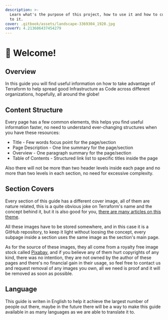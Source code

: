 ```yaml
---
description: >-
  Learn what's the purpose of this project, how to use it and how to contribute
  to it.
cover: .gitbook/assets/landscape-3369304_1920.jpg
coverY: 4.213606437454279
---
```


# 🥳 Welcome!

## Overview

In this guide you will find useful information on how to take advantage of Terraform to help spread good Infrastructure as Code across different organizations, hopefully, all around the globe!

## Content Structure

Every page has a few common elements, this helps you find useful information faster, no need to understand ever-changing structures when you have these resources:&#x20;

* Title - Few words focus point for the page/section
* Page Description - One line summary for the page/section
* Overview - One paragraph summary for the page/section
* Table of Contents - Structured link list to specific titles inside the page

Also there will not be more than two header levels inside each page and no more than two levels in each section, no need for excessive complexity.

## Section Covers

Every section of this guide has a different cover image, all of them are nature related, this is a quite obvious joke on Terraform's name and the concept behind it, but it is also good for you, [there are many articles on this theme](https://letmegooglethat.com/?q=looking+at+pictures+of+nature).

All these images have to be stored somewhere, and in this case it is a GitHub repository, to keep it light without loosing the concept, every subpage inside a section uses the same image as the section's main page.

As for the source of these images, they all come from a royalty free image stock called [Pixabay](https://pixabay.com), and if you believe any of them hurt copyrights of any kind, there was no intention, they are not owned by the author of these pages and there's no financial gain in their usage, so feel free to contact us and request removal of any images you own, all we need is proof and it will be removed as soon as possible.

## Language

This guide is writen in English to help it achieve the largest number of people out there, maybe in the future there will be a way to make this guide available in as many languages as we are able to translate it to.
